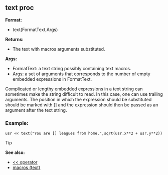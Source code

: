 ## text proc

**Format:**
+   text(FormatText,Args)

**Returns:**
+   The text with macros arguments substituted.

**Args:**
+   FormatText: a text string possibly containing text macros.
+   Args: a set of arguments that corresponds to the number of empty
    embedded expressions in FormatText.

Complicated or lengthy embedded expressions in a text string
can sometimes make the string difficult to read. In this case, one can
use trailing arguments. The position in which the expression should be
substituted should be marked with [] and the expression should then be
passed as an argument after the text string.
### Example:

```dm
usr << text("You are [] leagues from home.",sqrt(usr.x**2 + usr.y**2))
```

> [!TIP] 
> **See also:**
> +   [<< operator](/ref/operator/%3c%3c.md) 
> +   [macros (text)](/ref/DM/text/macros.md) 